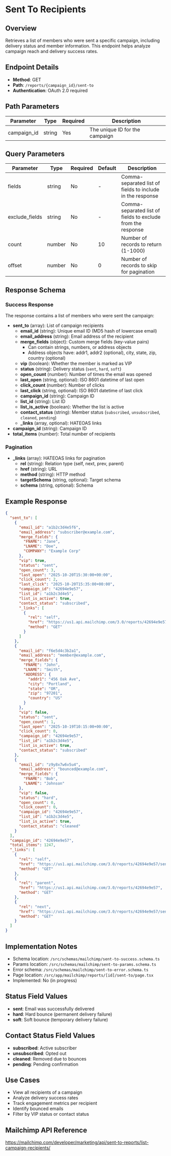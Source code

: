 # Sent To Recipients

## Overview

Retrieves a list of members who were sent a specific campaign, including delivery status and member information. This endpoint helps analyze campaign reach and delivery success rates.

## Endpoint Details

- **Method**: GET
- **Path**: `/reports/{campaign_id}/sent-to`
- **Authentication**: OAuth 2.0 required

## Path Parameters

| Parameter   | Type   | Required | Description                    |
| ----------- | ------ | -------- | ------------------------------ |
| campaign_id | string | Yes      | The unique ID for the campaign |

## Query Parameters

| Parameter      | Type   | Required | Default | Description                                                 |
| -------------- | ------ | -------- | ------- | ----------------------------------------------------------- |
| fields         | string | No       | -       | Comma-separated list of fields to include in the response   |
| exclude_fields | string | No       | -       | Comma-separated list of fields to exclude from the response |
| count          | number | No       | 10      | Number of records to return (1-1000)                        |
| offset         | number | No       | 0       | Number of records to skip for pagination                    |

## Response Schema

### Success Response

The response contains a list of members who were sent the campaign:

- **sent_to** (array): List of campaign recipients
  - **email_id** (string): Unique email ID (MD5 hash of lowercase email)
  - **email_address** (string): Email address of the recipient
  - **merge_fields** (object): Custom merge fields (key-value pairs)
    - Can contain strings, numbers, or address objects
    - Address objects have: addr1, addr2 (optional), city, state, zip, country (optional)
  - **vip** (boolean): Whether the member is marked as VIP
  - **status** (string): Delivery status (`sent`, `hard`, `soft`)
  - **open_count** (number): Number of times the email was opened
  - **last_open** (string, optional): ISO 8601 datetime of last open
  - **click_count** (number): Number of clicks
  - **last_click** (string, optional): ISO 8601 datetime of last click
  - **campaign_id** (string): Campaign ID
  - **list_id** (string): List ID
  - **list_is_active** (boolean): Whether the list is active
  - **contact_status** (string): Member status (`subscribed`, `unsubscribed`, `cleaned`, `pending`)
  - **\_links** (array, optional): HATEOAS links
- **campaign_id** (string): Campaign ID
- **total_items** (number): Total number of recipients

### Pagination

- **\_links** (array): HATEOAS links for pagination
  - **rel** (string): Relation type (self, next, prev, parent)
  - **href** (string): URL
  - **method** (string): HTTP method
  - **targetSchema** (string, optional): Target schema
  - **schema** (string, optional): Schema

## Example Response

```json
{
  "sent_to": [
    {
      "email_id": "a1b2c3d4e5f6",
      "email_address": "subscriber@example.com",
      "merge_fields": {
        "FNAME": "Jane",
        "LNAME": "Doe",
        "COMPANY": "Example Corp"
      },
      "vip": true,
      "status": "sent",
      "open_count": 3,
      "last_open": "2025-10-20T15:30:00+00:00",
      "click_count": 2,
      "last_click": "2025-10-20T15:35:00+00:00",
      "campaign_id": "42694e9e57",
      "list_id": "a1b2c3d4e5",
      "list_is_active": true,
      "contact_status": "subscribed",
      "_links": [
        {
          "rel": "self",
          "href": "https://us1.api.mailchimp.com/3.0/reports/42694e9e57/sent-to/a1b2c3d4e5f6",
          "method": "GET"
        }
      ]
    },
    {
      "email_id": "f6e5d4c3b2a1",
      "email_address": "member@example.com",
      "merge_fields": {
        "FNAME": "John",
        "LNAME": "Smith",
        "ADDRESS": {
          "addr1": "456 Oak Ave",
          "city": "Portland",
          "state": "OR",
          "zip": "97201",
          "country": "US"
        }
      },
      "vip": false,
      "status": "sent",
      "open_count": 1,
      "last_open": "2025-10-19T10:15:00+00:00",
      "click_count": 0,
      "campaign_id": "42694e9e57",
      "list_id": "a1b2c3d4e5",
      "list_is_active": true,
      "contact_status": "subscribed"
    },
    {
      "email_id": "z9y8x7w6v5u4",
      "email_address": "bounced@example.com",
      "merge_fields": {
        "FNAME": "Bob",
        "LNAME": "Johnson"
      },
      "vip": false,
      "status": "hard",
      "open_count": 0,
      "click_count": 0,
      "campaign_id": "42694e9e57",
      "list_id": "a1b2c3d4e5",
      "list_is_active": true,
      "contact_status": "cleaned"
    }
  ],
  "campaign_id": "42694e9e57",
  "total_items": 1247,
  "_links": [
    {
      "rel": "self",
      "href": "https://us1.api.mailchimp.com/3.0/reports/42694e9e57/sent-to?count=10&offset=0",
      "method": "GET"
    },
    {
      "rel": "parent",
      "href": "https://us1.api.mailchimp.com/3.0/reports/42694e9e57",
      "method": "GET"
    },
    {
      "rel": "next",
      "href": "https://us1.api.mailchimp.com/3.0/reports/42694e9e57/sent-to?count=10&offset=10",
      "method": "GET"
    }
  ]
}
```

## Implementation Notes

- Schema location: `/src/schemas/mailchimp/sent-to-success.schema.ts`
- Params location: `/src/schemas/mailchimp/sent-to-params.schema.ts`
- Error schema: `/src/schemas/mailchimp/sent-to-error.schema.ts`
- Page location: `/src/app/mailchimp/reports/[id]/sent-to/page.tsx`
- Implemented: No (in progress)

## Status Field Values

- **sent**: Email was successfully delivered
- **hard**: Hard bounce (permanent delivery failure)
- **soft**: Soft bounce (temporary delivery failure)

## Contact Status Field Values

- **subscribed**: Active subscriber
- **unsubscribed**: Opted out
- **cleaned**: Removed due to bounces
- **pending**: Pending confirmation

## Use Cases

- View all recipients of a campaign
- Analyze delivery success rates
- Track engagement metrics per recipient
- Identify bounced emails
- Filter by VIP status or contact status

## Mailchimp API Reference

https://mailchimp.com/developer/marketing/api/sent-to-reports/list-campaign-recipients/

